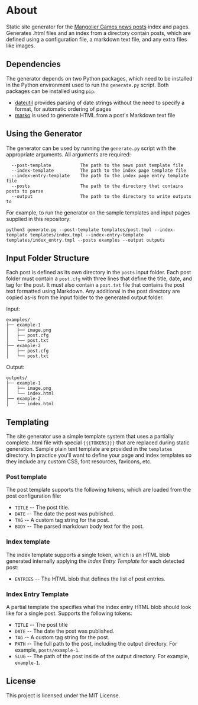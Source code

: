 # About
Static site generator for the [Mangolier Games news posts](https://www.mangoliergames.com/news) index and pages. Generates .html files and an index from a directory contain posts, which are defined using a configuration file, a markdown text file, and any extra files like images.

## Dependencies

The generator depends on two Python packages, which need to be installed in the Python environment used to run the `generate.py` script. Both packages can be installed using `pip`.

* [dateutil](https://github.com/dateutil/dateutil) provides parsing of date strings without the need to specify a format, for automatic ordering of pages
* [marko](https://github.com/frostming/marko) is used to generate HTML from a post's Markdown text file

## Using the Generator
The generator can be used by running the `generate.py` script with the appropriate arguments. All arguments are required:

```
  --post-template           The path to the news post template file
  --index-template          The path to the index page template file
  --index-entry-template    The path to the index page entry template file
  --posts                   The path to the directory that contains posts to parse
  --output                  The path to the directory to write outputs to
```

For example, to run the generator on the sample templates and input pages supplied in this repository:

```
python3 generate.py --post-template templates/post.tmpl --index-template templates/index.tmpl --index-entry-template templates/index_entry.tmpl --posts examples --output outputs
```

## Input Folder Structure
Each post is defined as its own directory in the `posts` input folder. Each post folder must contain a `post.cfg` with three lines that define the title, date, and tag for the post. It must also contain a `post.txt` file that contains the post text formatted using Markdown. Any additional in the post directory are copied as-is from the input folder to the generated output folder.

Input:
```
examples/
├── example-1
│   ├── image.png
│   ├── post.cfg
│   └── post.txt
├── example-2
│   ├── post.cfg
│   └── post.txt
```

Output:
```
outputs/
├── example-1
│   ├── image.png
│   └── index.html
├── example-2
│   └── index.html

```

## Templating
The site generator use a simple template system that uses a partially complete .html file with special `{{{TOKENS}}}` that are replaced during static generation. Sample plain text template are provided in the `templates` directory. In practice you'll want to define your page and index templates so they include any custom CSS, font resources, favicons, etc.

### Post template
The post template supports the following tokens, which are loaded from the post configuration file:
* `TITLE` -- The post title.
* `DATE` -- The date the post was published.
* `TAG` -- A custom tag string for the post.
* `BODY` -- The parsed markdown body text for the post.

### Index template
The index template supports a single token, which is an HTML blob generated internally applying the *Index Entry Template* for each detected post:
* `ENTRIES` -- The HTML blob that defines the list of post entries.

### Index Entry Template
A partial template the specifies what the index entry HTML blob should look like for a single post. Supports the following tokens:
* `TITLE` -- The post title
* `DATE` -- The date the post was published.
* `TAG` -- A custom tag string for the post.
* `PATH` -- The full path to the post, including the output directory. For example, `posts/example-1`.
* `SLUG` -- The path of the post inside of the output directory. For example, `example-1`.

## License

This project is licensed under the MIT License.
